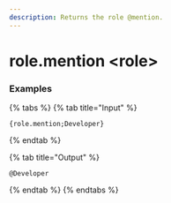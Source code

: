 ```yaml
---
description: Returns the role @mention.
---
```


# role.mention \<role\>

### Examples

{% tabs %}
{% tab title="Input" %}

```text
{role.mention;Developer}
```

{% endtab %}

{% tab title="Output" %}

```text
@Developer
```

{% endtab %}
{% endtabs %}
